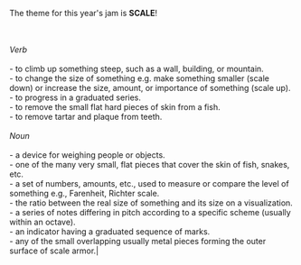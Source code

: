 The theme for this year's jam is **SCALE**!

<br><br>_Verb_<br><br>- to climb up something steep, such as a wall, building, or mountain.<br>- to change the size of something e.g. make something smaller (scale down) or increase the size, amount, or importance of something (scale up).<br>- to progress in a graduated series.<br>- to remove the small flat hard pieces of skin from a fish.<br>- to remove tartar and plaque from teeth.<br><br>_Noun_<br><br>- a device for weighing people or objects.<br>- one of the many very small, flat pieces that cover the skin of fish, snakes, etc.<br>- a set of numbers, amounts, etc., used to measure or compare the level of something e.g., Farenheit, Richter scale.<br>- the ratio between the real size of something and its size on a visualization.<br>- a series of notes differing in pitch according to a specific scheme (usually within an octave).<br>- an indicator having a graduated sequence of marks.<br>- any of the small overlapping usually metal pieces forming the outer surface of scale armor.|